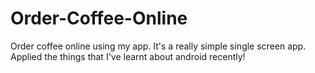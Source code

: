 # Order-Coffee-Online
Order coffee online using my app. It's a really simple single screen app. Applied the things that I've learnt about android recently!
